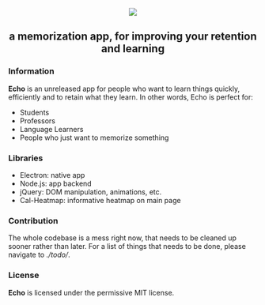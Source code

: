 <div align="center">
<p>
    <img src="https://i.imgur.com/aOOGMXr.png">
</p>
<h2>a memorization app, for improving your retention and learning</h2>
</div>

### Information

**Echo** is an unreleased app for people who want to learn things quickly, efficiently and to retain what they learn. In other words, Echo is perfect for:

- Students
- Professors
- Language Learners
- People who just want to memorize something

### Libraries

- Electron: native app
- Node.js: app backend
- jQuery: DOM manipulation, animations, etc.
- Cal-Heatmap: informative heatmap on main page

### Contribution

The whole codebase is a mess right now, that needs to be cleaned up sooner rather than later. For a list of things that needs to be done, please navigate to *./todo/*.

### License

**Echo** is licensed under the permissive MIT license.